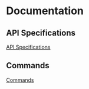 # Documentation

## API Specifications

[API Specifications](./api_specifications.md)

## Commands

[Commands](./usefull_commands.md)



